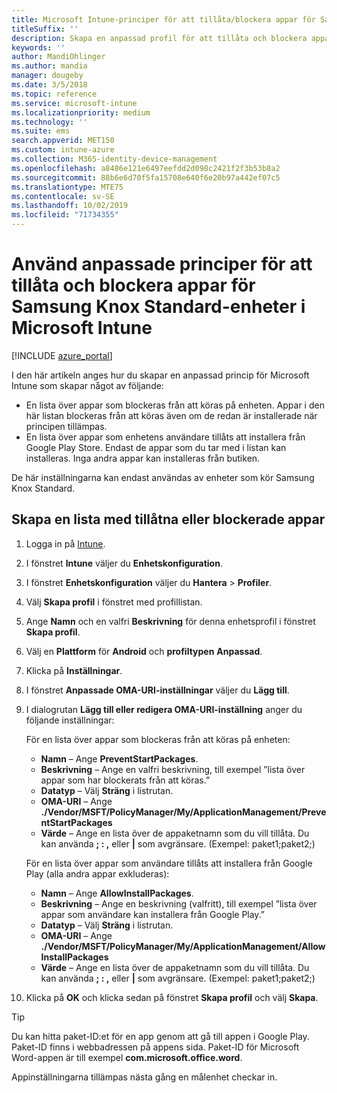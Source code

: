 ```yaml
---
title: Microsoft Intune-principer för att tillåta/blockera appar för Samsung Knox
titleSuffix: ''
description: Skapa en anpassad profil för att tillåta och blockera appar för Samsung Knox Standard-enheter.
keywords: ''
author: MandiOhlinger
ms.author: mandia
manager: dougeby
ms.date: 3/5/2018
ms.topic: reference
ms.service: microsoft-intune
ms.localizationpriority: medium
ms.technology: ''
ms.suite: ems
search.appverid: MET150
ms.custom: intune-azure
ms.collection: M365-identity-device-management
ms.openlocfilehash: a8486e121e6497eefdd2d098c2421f2f3b53b8a2
ms.sourcegitcommit: 88b6e6d70f5fa15708e640f6e20b97a442ef07c5
ms.translationtype: MTE75
ms.contentlocale: sv-SE
ms.lasthandoff: 10/02/2019
ms.locfileid: "71734355"
---
```

# <a name="use-custom-policies-in-microsoft-intune-to-allow-and-block-apps-for-samsung-knox-standard-devices"></a>Använd anpassade principer för att tillåta och blockera appar för Samsung Knox Standard-enheter i Microsoft Intune 

[!INCLUDE [azure_portal](../includes/azure_portal.md)]

I den här artikeln anges hur du skapar en anpassad princip för Microsoft Intune som skapar något av följande:

- En lista över appar som blockeras från att köras på enheten. Appar i den här listan blockeras från att köras även om de redan är installerade när principen tillämpas.
- En lista över appar som enhetens användare tillåts att installera från Google Play Store. Endast de appar som du tar med i listan kan installeras. Inga andra appar kan installeras från butiken.

De här inställningarna kan endast användas av enheter som kör Samsung Knox Standard.

## <a name="create-an-allowed-or-blocked-app-list"></a>Skapa en lista med tillåtna eller blockerade appar

1. Logga in på [Intune](https://go.microsoft.com/fwlink/?linkid=2090973).
3. I fönstret **Intune** väljer du **Enhetskonfiguration**.
2. I fönstret **Enhetskonfiguration** väljer du **Hantera** > **Profiler**.
2. Välj **Skapa profil** i fönstret med profillistan.
3. Ange **Namn** och en valfri **Beskrivning** för denna enhetsprofil i fönstret **Skapa profil**.
2. Välj en **Plattform** för **Android** och **profiltypen** **Anpassad**.
3. Klicka på **Inställningar**.
3. I fönstret **Anpassade OMA-URI-inställningar** väljer du **Lägg till**.
4. I dialogrutan **Lägg till eller redigera OMA-URI-inställning** anger du följande inställningar:

   För en lista över appar som blockeras från att köras på enheten:

   - **Namn** – Ange **PreventStartPackages**.
   - **Beskrivning** – Ange en valfri beskrivning, till exempel ”lista över appar som har blockerats från att köras.”
   - **Datatyp** – Välj **Sträng** i listrutan.
   - **OMA-URI** – Ange **./Vendor/MSFT/PolicyManager/My/ApplicationManagement/PreventStartPackages**
   - **Värde** – Ange en lista över de appaketnamn som du vill tillåta. Du kan använda **; : ,** eller **|** som avgränsare. (Exempel: paket1;paket2;)

   För en lista över appar som användare tillåts att installera från Google Play (alla andra appar exkluderas):
   - **Namn** – Ange **AllowInstallPackages**.
   - **Beskrivning** – Ange en beskrivning (valfritt), till exempel ”lista över appar som användare kan installera från Google Play.”
   - **Datatyp** – Välj **Sträng** i listrutan.
   - **OMA-URI** – Ange **./Vendor/MSFT/PolicyManager/My/ApplicationManagement/AllowInstallPackages**
   - **Värde** – Ange en lista över de appaketnamn som du vill tillåta. Du kan använda **; : ,** eller **|** som avgränsare. (Exempel: paket1;paket2;)

4. Klicka på **OK** och klicka sedan på fönstret **Skapa profil** och välj **Skapa**.

>[!TIP]
> Du kan hitta paket-ID:et för en app genom att gå till appen i Google Play. Paket-ID finns i webbadressen på appens sida. Paket-ID för Microsoft Word-appen är till exempel **com.microsoft.office.word**.

Appinställningarna tillämpas nästa gång en målenhet checkar in.


<!---## Assign the custom profile--->
